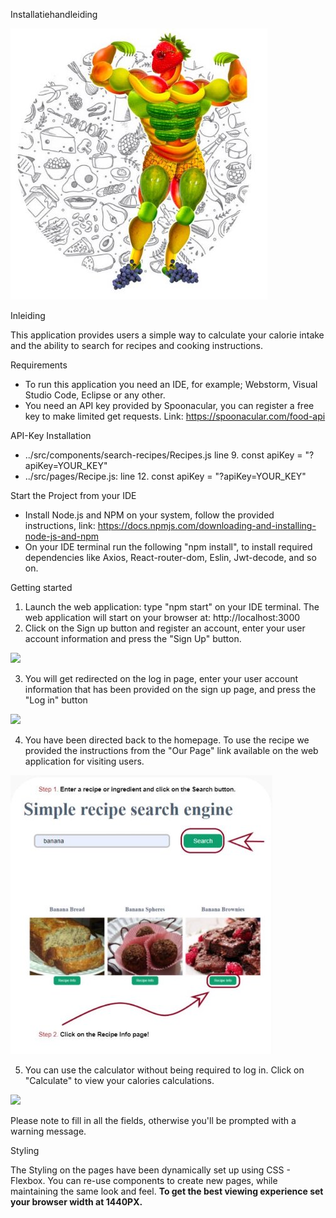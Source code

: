 ﻿Installatiehandleiding

![](Aspose.Words.8c1464cd-728d-46df-ab45-6a5192342588.001.jpeg)

Inleiding

This application provides users a simple way to calculate your calorie intake and the ability to search for recipes and cooking instructions.

Requirements

- To run this application you need an IDE, for example; Webstorm, Visual Studio Code, Eclipse or any other.
- You need an API key provided by Spoonacular, you can register a free key to make limited get requests. Link: https://spoonacular.com/food-api

API-Key Installation

- ../src/components/search-recipes/Recipes.js line 9. const apiKey = "?apiKey=YOUR\_KEY"
- ../src/pages/Recipe.js: line 12. const apiKey = "?apiKey=YOUR\_KEY"

Start the Project from your IDE

- Install Node.js and NPM on your system, follow the provided instructions, link: https://docs.npmjs.com/downloading-and-installing-node-js-and-npm
- On your IDE terminal run the following "npm install", to install required dependencies like Axios, React-router-dom, Eslin, Jwt-decode, and so on.

Getting started

1. Launch the web application: type "npm start" on your IDE terminal. The web application will start on your browser at:  http://localhost:3000
1. Click on the Sign up button and register an account, enter your user account information and press the "Sign Up" button.

![](Aspose.Words.8c1464cd-728d-46df-ab45-6a5192342588.002.png)

3. You will get redirected on the log in page, enter your user account information that has been provided on the sign up page, and press the "Log in" button

![](Aspose.Words.8c1464cd-728d-46df-ab45-6a5192342588.003.png)

4. You have been directed back to the homepage. To use the recipe we provided the instructions from the "Our Page" link available on the web application for visiting users.

![](Aspose.Words.8c1464cd-728d-46df-ab45-6a5192342588.004.jpeg)

5. You can use the calculator without being required to log in. Click on "Calculate" to view your calories calculations.

![](Aspose.Words.8c1464cd-728d-46df-ab45-6a5192342588.005.png)

Please note to fill in all the fields, otherwise you'll be prompted with a warning message.

Styling

The Styling on the pages have been dynamically set up using CSS - Flexbox. You can re-use components to create new pages, while maintaining the same look and feel. **To get the best viewing experience set your browser width at 1440PX.**
